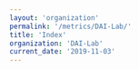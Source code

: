 ```yaml
---
layout: 'organization'
permalink: '/metrics/DAI-Lab/'
title: 'Index'
organization: 'DAI-Lab'
current_date: '2019-11-03'
---
```

